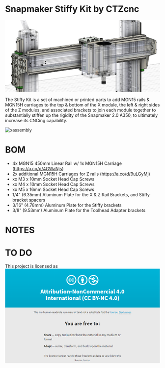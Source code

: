 # Snapmaker Stiffy Kit by CTZcnc

![StiffyKit-Machined-Isolated-Screenshot](/profile/stiffy.jpg)

The Stiffy Kit is a set of machined or printed parts to add MGN15 rails & MGN15H carriages to the top & bottom of the X module, the left & right sides of the Z modules, and associated brackets to join each module together to substantially stiffen up the rigidity of the Snapmaker 2.0 A350, to ultimately increase its CNCing capability.

![xassembly](./profile/xassembly.gif)

# BOM

- 4x MGN15 450mm Linear Rail w/ 1x MGN15H Carriage (https://a.co/d/4GWaNjs)
- 2x additional MGN15H Carriages for Z rails (https://a.co/d/9uLGyMj)
- xx M3 x 10mm Socket Head Cap Screws
- xx M4 x 10mm Socket Head Cap Screws
- xx M5 x 16mm Socket Head Cap Screws
- 1/4" (6.35mm) Aluminum Plate for the X & Z Rail Brackets, and Stiffy bracket spacers
- 3/16" (4.78mm) Aluminum Plate for the Stiffy brackets
- 3/8" (9.53mm) Aluminum Plate for the Toolhead Adapter brackets

# NOTES

# TO DO

This project is licensed as
![license](./profile/license.png)
